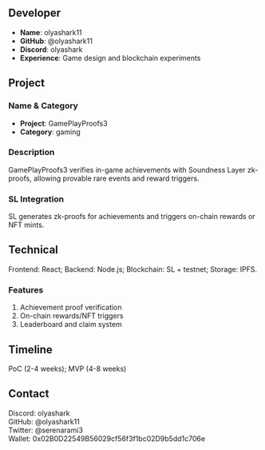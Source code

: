 ## Developer
- **Name**: olyashark11
- **GitHub**: @olyashark11
- **Discord**: olyashark
- **Experience**: Game design and blockchain experiments

## Project

### Name & Category
- **Project**: GamePlayProofs3
- **Category**: gaming

### Description
GamePlayProofs3 verifies in-game achievements with Soundness Layer zk-proofs, allowing provable rare events and reward triggers.

### SL Integration
SL generates zk-proofs for achievements and triggers on-chain rewards or NFT mints.

## Technical
Frontend: React; Backend: Node.js; Blockchain: SL + testnet; Storage: IPFS.

### Features
1. Achievement proof verification
2. On-chain rewards/NFT triggers
3. Leaderboard and claim system

## Timeline
PoC (2-4 weeks); MVP (4-8 weeks)

## Contact
Discord: olyashark  
GitHub: @olyashark11  
Twitter: @serenarami3  
Wallet: 0x02B0D22549B56029cf56f3f1bc02D9b5dd1c706e
